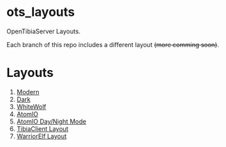 # ots_layouts
OpenTibiaServer Layouts.

Each branch of this repo includes a different layout ~~(more comming soon)~~.


# Layouts
1. [Modern](https://github.com/idontreallywolf/ots_layouts/tree/modern_layout)
2. [Dark](https://github.com/idontreallywolf/ots_layouts/tree/dark_layout)
3. [WhiteWolf](https://github.com/idontreallywolf/ots_layouts/tree/whiteWolf)
4. [AtomIO](https://github.com/idontreallywolf/ots_layouts/tree/atomio_layout)
5. [AtomIO Day/Night Mode](https://github.com/idontreallywolf/ots_layouts/tree/atomio_light)
6. [TibiaClient Layout](https://github.com/idontreallywolf/ots_layouts/tree/TibiaClient_layout)
7. [WarriorElf Layout](https://github.com/idontreallywolf/ots_layouts/tree/warriorElf)
